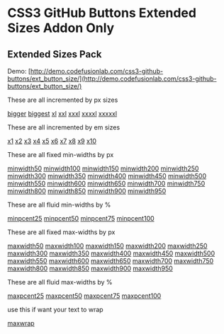 # CSS3 GitHub Buttons Extended Sizes Addon Only #

## Extended Sizes Pack ##

Demo: [http://demo.codefusionlab.com/css3-github-buttons/ext_button_size/](http://demo.codefusionlab.com/css3-github-buttons/ext_button_size/)

These are all incremented by px sizes

<a href="#button" class="button bigger">bigger</a>
<a href="#button" class="button biggest">biggest</a>
<a href="#button" class="button xl">xl</a>
<a href="#button" class="button xxl">xxl</a>
<a href="#button" class="button xxxl">xxxl</a>
<a href="#button" class="button xxxxl">xxxxl</a>
<a href="#button" class="button xxxxxl">xxxxxl</a>

These are all incremented by em sizes

<a href="#button" class="button x1">x1</a>
<a href="#button" class="button x2">x2</a>
<a href="#button" class="button x3">x3</a>
<a href="#button" class="button x4">x4</a>
<a href="#button" class="button x5">x5</a>
<a href="#button" class="button x6">x6</a>
<a href="#button" class="button x7">x7</a>
<a href="#button" class="button x8">x8</a>
<a href="#button" class="button x9">x9</a>
<a href="#button" class="button x10">x10</a>

These are all fixed min-widths by px

<a href="#button" class="button minwidth50">minwidth50</a>
<a href="#button" class="button minwidth100">minwidth100</a>
<a href="#button" class="button minwidth150">minwidth150</a>
<a href="#button" class="button minwidth200">minwidth200</a>
<a href="#button" class="button minwidth250">minwidth250</a>
<a href="#button" class="button minwidth300">minwidth300</a>
<a href="#button" class="button minwidth350">minwidth350</a>
<a href="#button" class="button minwidth400">minwidth400</a>
<a href="#button" class="button minwidth450">minwidth450</a>
<a href="#button" class="button minwidth500">minwidth500</a>
<a href="#button" class="button minwidth550">minwidth550</a>
<a href="#button" class="button minwidth600">minwidth600</a>
<a href="#button" class="button minwidth650">minwidth650</a>
<a href="#button" class="button minwidth700">minwidth700</a>
<a href="#button" class="button minwidth750">minwidth750</a>
<a href="#button" class="button minwidth800">minwidth800</a>
<a href="#button" class="button minwidth850">minwidth850</a>
<a href="#button" class="button minwidth900">minwidth900</a>
<a href="#button" class="button minwidth950">minwidth950</a>

These are all fluid min-widths by %

<a href="#button" class="button minpcent25">minpcent25</a>
<a href="#button" class="button minpcent50">minpcent50</a>
<a href="#button" class="button minpcent75">minpcent75</a>
<a href="#button" class="button minpcent100">minpcent100</a>

These are all fixed max-widths by px

<a href="#button" class="button maxwidth50">maxwidth50</a>
<a href="#button" class="button maxwidth100">maxwidth100</a>
<a href="#button" class="button maxwidth150">maxwidth150</a>
<a href="#button" class="button maxwidth200">maxwidth200</a>
<a href="#button" class="button maxwidth250">maxwidth250</a>
<a href="#button" class="button maxwidth300">maxwidth300</a>
<a href="#button" class="button maxwidth350">maxwidth350</a>
<a href="#button" class="button maxwidth400">maxwidth400</a>
<a href="#button" class="button maxwidth450">maxwidth450</a>
<a href="#button" class="button maxwidth500">maxwidth500</a>
<a href="#button" class="button maxwidth550">maxwidth550</a>
<a href="#button" class="button maxwidth600">maxwidth600</a>
<a href="#button" class="button maxwidth650">maxwidth650</a>
<a href="#button" class="button maxwidth700">maxwidth700</a>
<a href="#button" class="button maxwidth750">maxwidth750</a>
<a href="#button" class="button maxwidth800">maxwidth800</a>
<a href="#button" class="button maxwidth850">maxwidth850</a>
<a href="#button" class="button maxwidth900">maxwidth900</a>
<a href="#button" class="button maxwidth950">maxwidth950</a>

These are all fluid max-widths by %

<a href="#button" class="button maxpcent25">maxpcent25</a>
<a href="#button" class="button maxpcent50">maxpcent50</a>
<a href="#button" class="button maxpcent75">maxpcent75</a>
<a href="#button" class="button maxpcent100">maxpcent100</a>

use this if want your text to wrap

<a href="#button" class="button maxwrap">maxwrap</a>